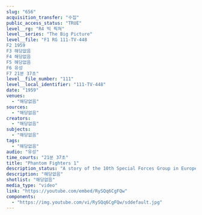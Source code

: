 ```yaml
---
slug: "656"
acquisition_transfer: "수집"
public_access_status: "TRUE"
level__rg: "R4 빅 픽쳐"
level__series: "The Big Picture"
level__file: "F1 RG 111-TV-448
F2 1959
F3 해당없음
F4 해당없음
F5 해당없음
F6 유성
F7 21분 37초"
level__file_number: "111"
level__local_identifier: "111-TV-448"
date: "1959"
venues: 
  - "해당없음"
sources: 
  - "해당없음"
creators: 
  - "해당없음"
subjects: 
  - "해당없음"
tags: 
  - "해당없음"
audio: "유성"
time_courts: "21분 37초"
title: "Phantom Fighters 1"
description_status: "A story of the 10th Special Forces Group in Europe. Prior to this film`s release their presence there was a military secret."
description: "해당없음"
shotlist: "해당없음"
media_type: "video"
link: "https://youtube.com/embed/RySQq6CgFQw"
components: 
  - "https://img.youtube.com/vi/RySQq6CgFQw/sddefault.jpg"
---
```


